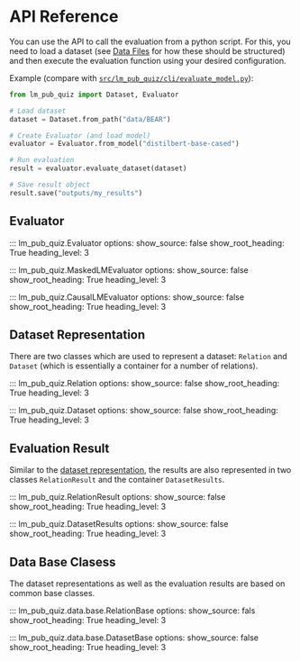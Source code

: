# API Reference

You can use the API to call the evaluation from a python script.
For this, you need to load a dataset (see [Data Files](data_files.md) for how these should be structured)
and then execute the evaluation function using your desired configuration.

Example (compare with [`src/lm_pub_quiz/cli/evaluate_model.py`](https://github.com/lm-pub-quiz/lm-pub-quiz/tree/main/src/lm_pub_quiz/cli/evaluate_model.py)):


``` python
from lm_pub_quiz import Dataset, Evaluator

# Load dataset
dataset = Dataset.from_path("data/BEAR")

# Create Evaluator (and load model)
evaluator = Evaluator.from_model("distilbert-base-cased")

# Run evaluation
result = evaluator.evaluate_dataset(dataset)

# Save result object
result.save("outputs/my_results")
```


## Evaluator

::: lm_pub_quiz.Evaluator
    options:
        show_source: false
        show_root_heading: True
        heading_level: 3

::: lm_pub_quiz.MaskedLMEvaluator
    options:
        show_source: false
        show_root_heading: True
        heading_level: 3

::: lm_pub_quiz.CausalLMEvaluator
    options:
        show_source: false
        show_root_heading: True
        heading_level: 3


## Dataset Representation

There are two classes which are used to represent a dataset: `Relation` and `Dataset` (which is essentially a container for a number of relations).

::: lm_pub_quiz.Relation
    options:
        show_source: false
        show_root_heading: True
        heading_level: 3

::: lm_pub_quiz.Dataset
    options:
        show_source: false
        show_root_heading: True
        heading_level: 3


## Evaluation Result

Similar to the [dataset representation](#dataset-representation), the results are also represented in two classes `RelationResult` and the container `DatasetResults`.

::: lm_pub_quiz.RelationResult
    options:
        show_source: false
        show_root_heading: True
        heading_level: 3

::: lm_pub_quiz.DatasetResults
    options:
        show_source: false
        show_root_heading: True
        heading_level: 3


## Data Base Clasess

The dataset representations as well as the evaluation results are based on common base classes.



::: lm_pub_quiz.data.base.RelationBase
    options:
        show_source: fals
        show_root_heading: True
        heading_level: 3

::: lm_pub_quiz.data.base.DatasetBase
    options:
        show_source: false
        show_root_heading: True
        heading_level: 3
